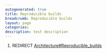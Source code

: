 ```yaml
---
autogenerated: true
title: Reproducible builds
breadcrumb: Reproducible builds
layout: page
categories: 
description: test description
---
```


1.  REDIRECT [Architecture\#Reproducible\_builds](Architecture#Reproducible_builds)

